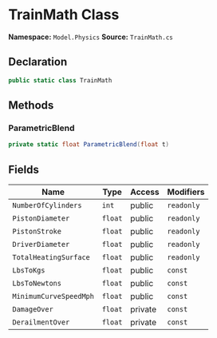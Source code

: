 # TrainMath Class

**Namespace:** `Model.Physics`
**Source:** `TrainMath.cs`

## Declaration

```csharp
public static class TrainMath
```

## Methods

### ParametricBlend

```csharp
private static float ParametricBlend(float t)
```

## Fields

| Name | Type | Access | Modifiers |
|------|------|--------|-----------|
| `NumberOfCylinders` | `int` | public | `readonly` |
| `PistonDiameter` | `float` | public | `readonly` |
| `PistonStroke` | `float` | public | `readonly` |
| `DriverDiameter` | `float` | public | `readonly` |
| `TotalHeatingSurface` | `float` | public | `readonly` |
| `LbsToKgs` | `float` | public | `const` |
| `LbsToNewtons` | `float` | public | `const` |
| `MinimumCurveSpeedMph` | `float` | public | `const` |
| `DamageOver` | `float` | private | `const` |
| `DerailmentOver` | `float` | private | `const` |

